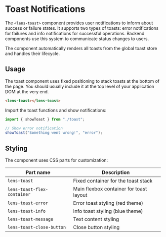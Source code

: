# Toast Notifications

The `<lens-toast>` component provides user notifications to inform about success or failure states. It supports two types of toasts: error notifications for failures and info notifications for successful operations. Backend components use this system to communicate status changes to users.

The component automatically renders all toasts from the global toast store and handles their lifecycle.

## Usage

The toast component uses fixed positioning to stack toasts at the bottom of the page. You should usually include it at the top level of your application DOM at the very end.

```html
<lens-toast></lens-toast>
```

Import the toast functions and show notifications:

```javascript
import { showToast } from "./toast";

// Show error notification
showToast("Something went wrong!", "error");
```

## Styling

The component uses CSS parts for customization:

| Part name                   | Description                             |
| --------------------------- | --------------------------------------- |
| `lens-toast`                | Fixed container for the toast stack     |
| `lens-toast-flex-container` | Main flexbox container for toast layout |
| `lens-toast-error`          | Error toast styling (red theme)         |
| `lens-toast-info`           | Info toast styling (blue theme)         |
| `lens-toast-message`        | Text content styling                    |
| `lens-toast-close-button`   | Close button styling                    |
